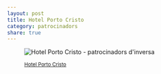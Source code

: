 ```yaml
---
layout: post
title: Hotel Porto Cristo
category: patrocinadors
share: true
---
```


<figure class="text-center">
	<img src="/public/img/hotel-porto-cristo-patrocinadors-inversa.jpg" alt="Hotel Porto Cristo - patrocinadors d'inversa" title="Hotel Porto Cristo - patrocinadors d'inversa">
	<figcaption>
		<p><small><i class="fa fa-external-link"></i> <a href="http://www.hotelportocristo.com/" title="Hotel Porto Cristo">Hotel Porto Cristo</a></small></p>
	</figcaption>
</figure>